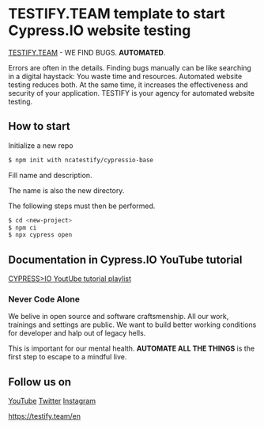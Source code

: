 # TESTIFY.TEAM template to start Cypress.IO website testing

[TESTIFY.TEAM](https://testify.team) - WE FIND BUGS. **AUTOMATED**.

Errors are often in the details. Finding bugs manually can be like searching in a digital haystack: You waste time and resources. Automated website testing reduces both. At the same time, it increases the effectiveness and security of your application. TESTIFY is your agency for automated website testing.

## How to start

Initialize a new repo

```bash
$ npm init with ncatestify/cypressio-base
```

Fill name and description.

The name is also the new directory.

The following steps must then be performed.

```bash
$ cd <new-project>
$ npm ci
$ npx cypress open
```

## Documentation in Cypress.IO YouTube tutorial

[CYPRESS>IO YoutUbe tutorial playlist](https://studio.youtube.com/channel/UCjVT6iJ_wg7OM0DkV5TpNCQ/playlists)

### Never Code Alone

We belive in open source and software craftsmenship. All our work, trainings and settings are public. We want to build better working conditions for developer and halp out of legacy hells.

This is important for our mental health. **AUTOMATE ALL THE THINGS** is the first step to escape to a mindful live.

## Follow us on

[YouTube](https://www.youtube.com/channel/UCidbyfn89Z405a4YC9F_gmA)
[Twitter](https://twitter.com/NCATestify)
[Instagram](https://www.instagram.com/nca_testify/)

https://testify.team/en
